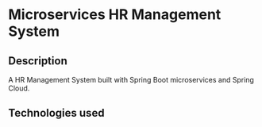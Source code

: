 # Microservices HR Management System

## Description

A HR Management System built with Spring Boot microservices and Spring Cloud.

## Technologies used


